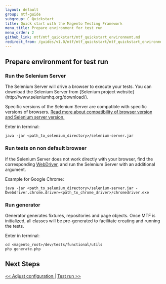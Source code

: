 ```yaml
---
layout: default
group: mtf-guide
subgroup: C_Quickstart
title: Quick start with the Magento Testing Framework
menu_title: Prepare environment for test run
menu_order: 2
github_link: mtf/mtf_quickstart/mtf_quickstart_environmemt.md
redirect_from: /guides/v1.0/mtf/mtf_quickstart/mtf_quickstart_environmemt.html
---
```

<h2 id="mtf_quickstart_config">Prepare environment for test run</h2>

<h3 id="mtf_quickstart_env_selenium">Run the Selenium Server</h3>
The Selenium Server will drive a browser to execute your tests.
You can download the Selenium Server from [Selenium project website](http://www.seleniumhq.org/download/).

Specific versions of the Selenium Server are compatible with specific versions of browsers. <a href="http://docs.seleniumhq.org/about/platforms.jsp">Read more about compatibility of browser version and Selenium server version.</a>

Enter in terminal:

    java -jar <path_to_selenium_directory>/selenium-server.jar

<h3 id="mtf_quickstart_env_selenium-non-def">Run tests on non default browser</h3>

If the Selenium Server does not work directly with your browser, find the corresponding [WebDriver][], and run the Selenium Server with an additional argument.

Example for Google Chrome:

    java -jar <path_to_selenium_directory>/selenium-server.jar -Dwebdriver.chrome.driver=<path_to_chrome_driver>/chromedriver.exe

<h3 id="mtf_quickstart_env_generator">Run generator</h3>

Generator generates fixtures, repositories and page objects. Once MTF is initialized, all classes will be pre-generated to facilitate creating and running the tests.

Enter in terminal:

    cd <magento_root>/dev/tests/functional/utils
    php generate.php

<h2 id="mtf_install_pre">Next Steps</h2>
<a href="{{ site.gdeurl }}mtf/mtf_quickstart/mtf_quickstart_config.html">&lt;&lt; Adjust configuration </a> | <a href="{{ site.gdeurl }}mtf/mtf_quickstart/mtf_quickstart_runtest.html"> Test run &gt;&gt;</a>


[WebDriver]: http://docs.seleniumhq.org/about/platforms.jsp
